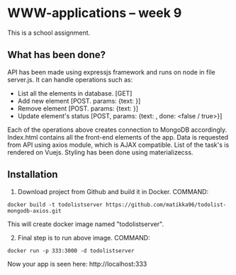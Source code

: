# WWW-applications – week 9

This is a school assignment. 

## What has been done?
API has been made using expressjs framework and runs on node in file server.js. It can handle operations such as:
* List all the elements in database. 	[GET]
* Add new element						[POST. params: {text: <new todo>}]
* Remove element						[POST. params: {text: <todo to remove>}]
* Update element's status				[POST, params: {text: <todo to update>, done: <false / true>}]

Each of the operations above creates connection to MongoDB accordingly.
Index.html contains all the front-end elements of the app. Data is requested from API using axios module, which is AJAX compatible. List of the task's is rendered on Vuejs. Styling has been done using materializecss.

## Installation
1) Download project from Github and build it in Docker.
COMMAND: 
```
docker build -t todolistserver https://github.com/matikka96/todolist-mongodb-axios.git
```
This will create docker image named "todolistserver".

2) Final step is to run above image.
COMMAND: 
```
docker run -p 333:3000 -d todolistserver
```
Now your app is seen here: http://localhost:333
